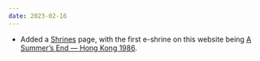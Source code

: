 ```yaml
---
date: 2023-02-16
---
```


* Added a [Shrines](/shrines/) page, with the first e-shrine on this website being [A Summer’s End — Hong Kong 1986](/shrines/asummersend/).
